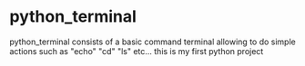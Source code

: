 # python_terminal

python_terminal consists of a basic command terminal allowing to do simple actions such as "echo" "cd" "ls" etc... this is my first python project
